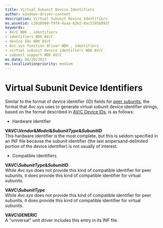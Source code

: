 ```yaml
---
title: Virtual Subunit Device Identifiers
author: windows-driver-content
description: Virtual Subunit Device Identifiers
ms.assetid: c2018560-f9f4-4aaa-b2b2-8ac5195b892f
keywords:
- AV/C WDK , identifiers
- identifiers WDK AV/C
- device IDs WDK AV/C
- Avc.sys function driver WDK , identifiers
- virtual subunit device identifiers WDK AV/C
- subunit support WDK AV/C
ms.date: 04/20/2017
ms.localizationpriority: medium
---
```


# Virtual Subunit Device Identifiers


Similar to the format of device identifier (ID) fields for [peer subunits](peer-subunit-device-identifiers.md), the format that *Avc.sys* uses to generate virtual subunit device identifier strings, based on the format described in [AV/C Device IDs](av-c-device-identifiers.md), is as follows:

-   Hardware identifier

<a href="" id="vavc-vendor-model-subunittype-subunitid"></a>**VAVC\\*Vendor*&*Model*&*SubunitType*&*SubunitID***  
This hardware identifier is the most complete, but this is seldom specified in an INF file because the subunit identifier (the last ampersand-delimited portion of the device identifier) is not usually of interest.

-   Compatible identifiers

<a href="" id="vavc-subunittype-subunitid"></a>**VAVC\\*SubunitType*&*SubunitID***  
While *Avc.sys* does not provide this kind of compatible identifier for peer subunits, it does provide this kind of compatible identifier for virtual subunits.

<a href="" id="vavc-subunittype"></a>**VAVC\\*SubunitType***  
While *Avc.sys* does not provide this kind of compatible identifier for peer subunits, it does provide this kind of compatible identifier for virtual subunits.

<a href="" id="vavc-generic"></a>**VAVC\\GENERIC**  
A "universal" unit driver includes this entry in its INF file.

 

 




